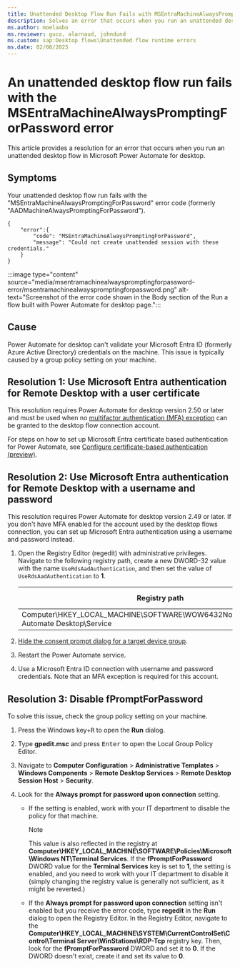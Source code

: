 ```yaml
---
title: Unattended Desktop Flow Run Fails with MSEntraMachineAlwaysPromptingForPassword
description: Solves an error that occurs when you run an unattended desktop flow in Microsoft Power Automate for desktop.
ms.author: moelaabo
ms.reviewer: guco, alarnaud, johndund
ms.custom: sap:Desktop flows\Unattended flow runtime errors
ms.date: 02/08/2025
---
```

# An unattended desktop flow run fails with the MSEntraMachineAlwaysPromptingForPassword error

This article provides a resolution for an error that occurs when you run an unattended desktop flow in Microsoft Power Automate for desktop.

## Symptoms

Your unattended desktop flow run fails with the "MSEntraMachineAlwaysPromptingForPassword" error code (formerly "AADMachineAlwaysPromptingForPassword").

```jsonc
{
    "error":{
        "code": "MSEntraMachineAlwaysPromptingForPassword",
        "message": "Could not create unattended session with these credentials."  
    }    
}
```

:::image type="content" source="media/msentramachinealwayspromptingforpassword-error/msentramachinealwayspromptingforpassword.png" alt-text="Screenshot of the error code shown in the Body section of the Run a flow built with Power Automate for desktop page.":::

## Cause

Power Automate for desktop can't validate your Microsoft Entra ID (formerly Azure Active Directory) credentials on the machine. This issue is typically caused by a group policy setting on your machine.

## Resolution 1: Use Microsoft Entra authentication for Remote Desktop with a user certificate

This resolution requires Power Automate for desktop version 2.50 or later and must be used when no [multifactor authentication (MFA) exception](~/power-platform/power-automate/administration/conditional-access-and-multi-factor-authentication-in-flow.md#details) can be granted to the desktop flow connection account.

For steps on how to set up Microsoft Entra certificate based authentication for Power Automate, see [Configure certificate-based authentication (preview)](/power-automate/desktop-flows/configure-certificate-based-auth).

## Resolution 2: Use Microsoft Entra authentication for Remote Desktop with a username and password

This resolution requires Power Automate for desktop version 2.49 or later. If you don't have MFA enabled for the account used by the desktop flows connection, you can set up Microsoft Entra authentication using a username and password instead.

1. Open the Registry Editor (regedit) with administrative privileges. Navigate to the following registry path, create a new DWORD-32 value with the name `UseRdsAadAuthentication`, and then set the value of `UseRdsAadAuthentication` to **1**.

    |Registry path|Registry key| DWORD-32 value|
    |-------------|------------|---------------|
    |Computer\HKEY_LOCAL_MACHINE\SOFTWARE\WOW6432Node\Microsoft\Power Automate Desktop\Service|`UseRdsAadAuthentication`|**1**|

2. [Hide the consent prompt dialog for a target device group](/power-automate/desktop-flows/run-unattended-desktop-flows#admin-consent-for-unattended-runs-using-cba-or-sign-in-credentials-with-nla-preview).

3. Restart the Power Automate service.

4. Use a Microsoft Entra ID connection with username and password credentials. Note that an MFA exception is required for this account.

## Resolution 3: Disable fPromptForPassword

To solve this issue, check the group policy setting on your machine.

1. Press the Windows key+<kbd>R</kbd> to open the **Run** dialog.
1. Type **gpedit.msc** and press <kbd>Enter</kbd> to open the Local Group Policy Editor.
1. Navigate to **Computer Configuration** > **Administrative Templates** > **Windows Components** > **Remote Desktop Services** > **Remote Desktop Session Host** > **Security**.
1. Look for the **Always prompt for password upon connection** setting.

   - If the setting is enabled, work with your IT department to disable the policy for that machine.

     > [!NOTE]
     > This value is also reflected in the registry at **Computer\HKEY_LOCAL_MACHINE\SOFTWARE\Policies\Microsoft\Windows NT\Terminal Services**. If the **fPromptForPassword** DWORD value for the **Terminal Services** key is set to **1**, the setting is enabled, and you need to work with your IT department to disable it (simply changing the registry value is generally not sufficient, as it might be reverted.)

   - If the **Always prompt for password upon connection** setting isn't enabled but you receive the error code, type **regedit** in the **Run** dialog to open the Registry Editor. In the Registry Editor, navigate to the **Computer\HKEY_LOCAL_MACHINE\SYSTEM\CurrentControlSet\Control\Terminal Server\WinStations\RDP-Tcp** registry key. Then, look for the **fPromptForPassword** DWORD and set it to **0**. If the DWORD doesn't exist, create it and set its value to **0**.
